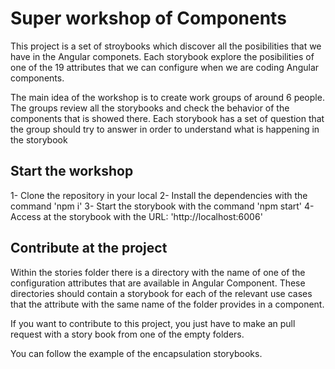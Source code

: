 # Super workshop of Components

 This project is a set of stroybooks which discover all the posibilities that we have in the Angular componets. Each storybook explore the posibilities of one of the 19 attributes that we can configure when we are coding Angular components. 

 The main idea of the workshop is to create work groups of around 6 people. The groups review all the storybooks and check the behavior of the components that is showed there. Each storybook has a set of question that the group should try to answer in order to understand what is happening in the storybook

## Start the workshop

1- Clone the repository in your local
2- Install the dependencies with the command 'npm i'
3- Start the storybook with the command 'npm start'
4- Access at the storybook with the URL: 'http://localhost:6006'

## Contribute at the project

Within the stories folder there is a directory with the name of one of the configuration attributes that are available in Angular Component. These directories should contain a storybook for each of the relevant use cases that the attribute with the same name of the folder provides in a component.

If you want to contribute to this project, you just have to make an pull request with a story book from one of the empty folders.

You can follow the example of the encapsulation storybooks.
